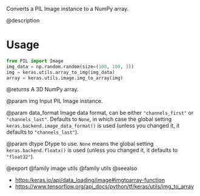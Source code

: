 Converts a PIL Image instance to a NumPy array.

@description

# Usage
```python
from PIL import Image
img_data = np.random.random(size=(100, 100, 3))
img = keras.utils.array_to_img(img_data)
array = keras.utils.image.img_to_array(img)
```

@returns
    A 3D NumPy array.

@param img
Input PIL Image instance.

@param data_format
Image data format, can be either `"channels_first"` or
`"channels_last"`. Defaults to `None`, in which case the global
setting `keras.backend.image_data_format()` is used (unless you
changed it, it defaults to `"channels_last"`).

@param dtype
Dtype to use. `None` means the global setting
`keras.backend.floatx()` is used (unless you changed it, it
defaults to `"float32"`).

@export
@family image utils
@family utils
@seealso
+ <https:/keras.io/api/data_loading/image#imgtoarray-function>
+ <https://www.tensorflow.org/api_docs/python/tf/keras/utils/img_to_array>
